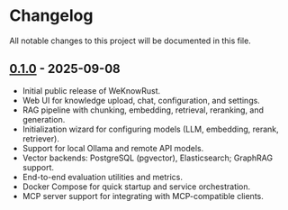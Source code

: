 # Changelog

All notable changes to this project will be documented in this file.

## [0.1.0] - 2025-09-08

- Initial public release of WeKnowRust.
- Web UI for knowledge upload, chat, configuration, and settings.
- RAG pipeline with chunking, embedding, retrieval, reranking, and generation.
- Initialization wizard for configuring models (LLM, embedding, rerank, retriever).
- Support for local Ollama and remote API models.
- Vector backends: PostgreSQL (pgvector), Elasticsearch; GraphRAG support.
- End-to-end evaluation utilities and metrics.
- Docker Compose for quick startup and service orchestration.
- MCP server support for integrating with MCP-compatible clients.

[0.1.0]: https://github.com/Tencent/WeKnowRust/tree/v0.1.0
